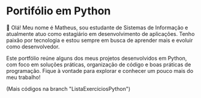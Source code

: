 # Portifólio em Python

👋 Olá! Meu nome é Matheus, sou estudante de Sistemas de Informação e atualmente atuo como estagiário em desenvolvimento de aplicações. Tenho paixão por tecnologia e estou sempre em busca de aprender mais e evoluir como desenvolvedor.

Este portfólio reúne alguns dos meus projetos desenvolvidos em Python, com foco em soluções práticas, organização de código e boas práticas de programação. Fique à vontade para explorar e conhecer um pouco mais do meu trabalho!

(Mais códigos na branch "ListaExerciciosPython")
